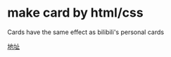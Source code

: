# make card by html/css 
Cards have the same effect as bilibili's personal cards

[地址](https://space.bilibili.com/652084004)
